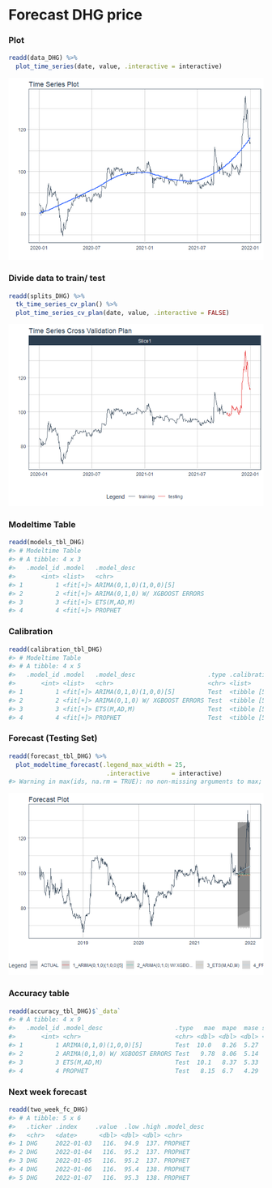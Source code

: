 
# Forecast DHG price

### Plot

``` r
readd(data_DHG) %>%
  plot_time_series(date, value, .interactive = interactive)
```

![](Readme_files/figure-gfm/unnamed-chunk-2-1.png)<!-- -->

### Divide data to train/ test

``` r
readd(splits_DHG) %>%
  tk_time_series_cv_plan() %>%
  plot_time_series_cv_plan(date, value, .interactive = FALSE)
```

![](Readme_files/figure-gfm/unnamed-chunk-3-1.png)<!-- -->

### Modeltime Table

``` r
readd(models_tbl_DHG)
#> # Modeltime Table
#> # A tibble: 4 x 3
#>   .model_id .model   .model_desc                   
#>       <int> <list>   <chr>                         
#> 1         1 <fit[+]> ARIMA(0,1,0)(1,0,0)[5]        
#> 2         2 <fit[+]> ARIMA(0,1,0) W/ XGBOOST ERRORS
#> 3         3 <fit[+]> ETS(M,AD,M)                   
#> 4         4 <fit[+]> PROPHET
```

### Calibration

``` r
readd(calibration_tbl_DHG)
#> # Modeltime Table
#> # A tibble: 4 x 5
#>   .model_id .model   .model_desc                    .type .calibration_data
#>       <int> <list>   <chr>                          <chr> <list>           
#> 1         1 <fit[+]> ARIMA(0,1,0)(1,0,0)[5]         Test  <tibble [59 x 4]>
#> 2         2 <fit[+]> ARIMA(0,1,0) W/ XGBOOST ERRORS Test  <tibble [59 x 4]>
#> 3         3 <fit[+]> ETS(M,AD,M)                    Test  <tibble [59 x 4]>
#> 4         4 <fit[+]> PROPHET                        Test  <tibble [59 x 4]>
```

### Forecast (Testing Set)

``` r
readd(forecast_tbl_DHG) %>% 
  plot_modeltime_forecast(.legend_max_width = 25, 
                           .interactive      = interactive)
#> Warning in max(ids, na.rm = TRUE): no non-missing arguments to max; returning -Inf
```

![](Readme_files/figure-gfm/unnamed-chunk-6-1.png)<!-- -->

### Accuracy table

``` r
readd(accuracy_tbl_DHG)$`_data`
#> # A tibble: 4 x 9
#>   .model_id .model_desc                    .type   mae  mape  mase smape  rmse   rsq
#>       <int> <chr>                          <chr> <dbl> <dbl> <dbl> <dbl> <dbl> <dbl>
#> 1         1 ARIMA(0,1,0)(1,0,0)[5]         Test  10.0   8.26  5.27  9.08  15.2  0.06
#> 2         2 ARIMA(0,1,0) W/ XGBOOST ERRORS Test   9.78  8.06  5.14  8.84  15.0 NA   
#> 3         3 ETS(M,AD,M)                    Test  10.1   8.37  5.33  9.2   15.4  0   
#> 4         4 PROPHET                        Test   8.15  6.7   4.29  7.25  12.8  0.61
```

### Next week forecast

``` r
readd(two_week_fc_DHG)
#> # A tibble: 5 x 6
#>   .ticker .index     .value  .low .high .model_desc
#>   <chr>   <date>      <dbl> <dbl> <dbl> <chr>      
#> 1 DHG     2022-01-03   116.  94.9  137. PROPHET    
#> 2 DHG     2022-01-04   116.  95.2  137. PROPHET    
#> 3 DHG     2022-01-05   116.  95.2  137. PROPHET    
#> 4 DHG     2022-01-06   116.  95.4  138. PROPHET    
#> 5 DHG     2022-01-07   116.  95.3  138. PROPHET
```
